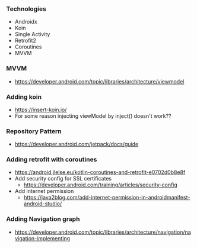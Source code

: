 ### Technologies
- Androidx
- Koin
- Single Activity
- Retrofit2
- Coroutines
- MVVM

### MVVM
- https://developer.android.com/topic/libraries/architecture/viewmodel

### Adding koin
- https://insert-koin.io/
- For some reason injecting viewModel by inject() doesn't work??

### Repository Pattern
- https://developer.android.com/jetpack/docs/guide

### Adding retrofit with coroutines
- https://android.jlelse.eu/kotlin-coroutines-and-retrofit-e0702d0b8e8f
- Add security config for SSL certificates
    - https://developer.android.com/training/articles/security-config
- Add internet permission
    - https://java2blog.com/add-internet-permission-in-androidmanifest-android-studio/

### Adding Navigation graph
- https://developer.android.com/topic/libraries/architecture/navigation/navigation-implementing

